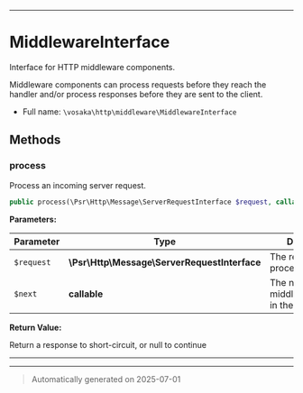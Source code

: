 ***

# MiddlewareInterface

Interface for HTTP middleware components.

Middleware components can process requests before they reach the handler
and/or process responses before they are sent to the client.

* Full name: `\vosaka\http\middleware\MiddlewareInterface`



## Methods


### process

Process an incoming server request.

```php
public process(\Psr\Http\Message\ServerRequestInterface $request, callable $next): \Psr\Http\Message\ResponseInterface|null
```








**Parameters:**

| Parameter | Type | Description |
|-----------|------|-------------|
| `$request` | **\Psr\Http\Message\ServerRequestInterface** | The request to process |
| `$next` | **callable** | The next middleware/handler in the chain |


**Return Value:**

Return a response to short-circuit, or null to continue




***


***
> Automatically generated on 2025-07-01
